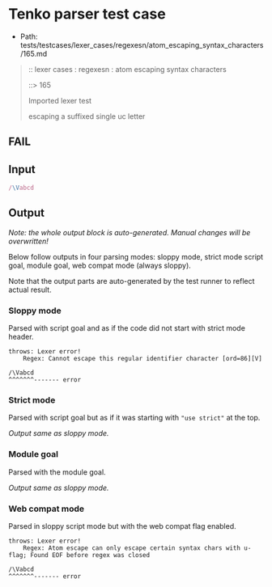 # Tenko parser test case

- Path: tests/testcases/lexer_cases/regexesn/atom_escaping_syntax_characters/165.md

> :: lexer cases : regexesn : atom escaping syntax characters
>
> ::> 165
>
> Imported lexer test
>
> escaping a suffixed single uc letter

## FAIL

## Input

`````js
/\Vabcd
`````

## Output

_Note: the whole output block is auto-generated. Manual changes will be overwritten!_

Below follow outputs in four parsing modes: sloppy mode, strict mode script goal, module goal, web compat mode (always sloppy).

Note that the output parts are auto-generated by the test runner to reflect actual result.

### Sloppy mode

Parsed with script goal and as if the code did not start with strict mode header.

`````
throws: Lexer error!
    Regex: Cannot escape this regular identifier character [ord=86][V]

/\Vabcd
^^^^^^^------- error
`````

### Strict mode

Parsed with script goal but as if it was starting with `"use strict"` at the top.

_Output same as sloppy mode._

### Module goal

Parsed with the module goal.

_Output same as sloppy mode._

### Web compat mode

Parsed in sloppy script mode but with the web compat flag enabled.

`````
throws: Lexer error!
    Regex: Atom escape can only escape certain syntax chars with u-flag; Found EOF before regex was closed

/\Vabcd
^^^^^^^------- error
`````

